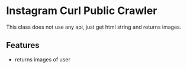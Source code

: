 Instagram Curl Public Crawler
=========================

This class does not use any api, just get html string and returns images.

Features
--------

* returns images of user
